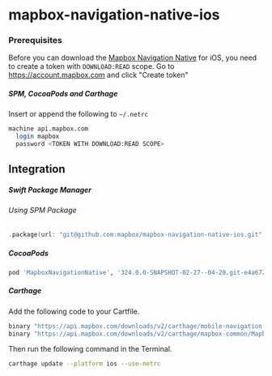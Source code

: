 # mapbox-navigation-native-ios

### Prerequisites

Before you can download the [Mapbox Navigation Native](https://github.com/mapbox/mapbox-navigation-native) for iOS, you need to create a token with `DOWNLOAD:READ` scope.
Go to https://account.mapbox.com and click "Create token"

##### SPM, CocoaPods and Carthage
Insert or append the following to `~/.netrc`

```bash
machine api.mapbox.com
  login mapbox
  password <TOKEN WITH DOWNLOAD:READ SCOPE>
```

## Integration

##### Swift Package Manager

###### Using SPM Package

```swift
.package(url: "git@github.com:mapbox/mapbox-navigation-native-ios.git", from: "324.0.0-SNAPSHOT-02-27--04-28.git-e4a6724-SNAPSHOT.0227T1258Z.58ebd28"),
```

##### CocoaPods

```ruby
pod 'MapboxNavigationNative', '324.0.0-SNAPSHOT-02-27--04-28.git-e4a6724-SNAPSHOT.0227T1258Z.58ebd28'
```

##### Carthage

Add the following code to your Cartfile.

```bash
binary "https://api.mapbox.com/downloads/v2/carthage/mobile-navigation-native/MapboxNavigationNative.json" == 324.0.0-SNAPSHOT-02-27--04-28.git-e4a6724-SNAPSHOT.0227T1258Z.58ebd28
binary "https://api.mapbox.com/downloads/v2/carthage/mapbox-common/MapboxCommon-ios.json" == 24.11.0-SNAPSHOT-02-27--04-28.git-e4a6724
```

Then run the following command in the Terminal.
```bash
carthage update --platform ios --use-netrc
```
